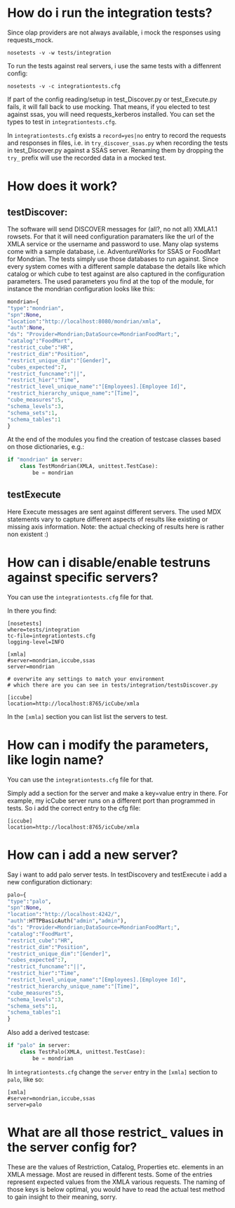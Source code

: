 How do i run the integration tests?
===================================

Since olap providers are not always available, i mock the responses using requests_mock. 

```
nosetests -v -w tests/integration
```

To run the tests against real servers, i use the same tests with a diffenrent config:

```
nosetests -v -c integrationtests.cfg
```

If part of the config reading/setup in test_Discover.py or test_Execute.py fails, it will fall back to use mocking. That means, if you elected to test against ssas, you will need requests_kerberos installed. You can set the types to test in `integrationtests.cfg`.

In `integrationtests.cfg` exists a `record=yes|no` entry to record the requests and responses in files, i.e. in `try_discover_ssas.py` when recording the tests in test_Discover.py against a SSAS server. Renaming them by dropping the `try_` prefix will use the recorded data in a mocked test.

How does it work?
==================

testDiscover:
-------------

The software will send DISCOVER messages for (all?, no not all) XMLA1.1 rowsets.
For that it will need configuration paramaters like the url of the XMLA service
or the username and password to use.
Many olap systems come with a sample database, i.e. AdventureWorks for SSAS or
FoodMart for Mondrian.
The tests simply use those databases to run against.
Since every system comes with a different sample database the details like which
catalog or which cube to test against are also captured in the configuration
parameters.
The used parameters you find at the top of the module, for instance the mondrian
configuration looks like this:

```python
mondrian={
"type":"mondrian",
"spn":None,          
"location":"http://localhost:8080/mondrian/xmla",
"auth":None,
"ds": "Provider=Mondrian;DataSource=MondrianFoodMart;",
"catalog":"FoodMart",
"restrict_cube":"HR",
"restrict_dim":"Position",
"restrict_unique_dim":"[Gender]",
"cubes_expected":7,
"restrict_funcname":"||",
"restrict_hier":"Time",
"restrict_level_unique_name":"[Employees].[Employee Id]",
"restrict_hierarchy_unique_name":"[Time]",
"cube_measures":5,
"schema_levels":3,
"schema_sets":1,
"schema_tables":1
}
```

At the end of the modules you find the creation of testcase classes based on those
dictionaries, e.g.:

```python
if "mondrian" in server:
    class TestMondrian(XMLA, unittest.TestCase):
        be = mondrian
```

testExecute
------------

Here Execute messages are sent against different servers.
The used MDX statements vary to capture different aspects of results
like existing or missing axis information.
Note: the actual checking of results here is rather non existent :)


How can i disable/enable testruns against specific servers?
===========================================================

You can use the `integrationtests.cfg` file for that.

In there you find:

```
[nosetests]
where=tests/integration
tc-file=integrationtests.cfg
logging-level=INFO

[xmla]
#server=mondrian,iccube,ssas
server=mondrian

# overwrite any settings to match your environment
# which there are you can see in tests/integration/testsDiscover.py

[iccube]
location=http://localhost:8765/icCube/xmla
```


In the `[xmla]` section you can list list the servers to test.


How can i modify the parameters, like login name?
=================================================

You can use the `integrationtests.cfg` file for that.

Simply add a section for the server and make a key=value 
entry in there. 
For example, my icCube server runs on a different port 
than programmed in tests. So i add the correct entry
to the cfg file:

```
[iccube]
location=http://localhost:8765/icCube/xmla
```


How can i add a new server?
===========================

Say i want to add palo server tests.
In testDiscovery and testExecute i add a new
configuration dictionary:

```python
palo={
"type":"palo",
"spn":None,          
"location":"http://localhost:4242/",
"auth":HTTPBasicAuth("admin","admin"),
"ds": "Provider=Mondrian;DataSource=MondrianFoodMart;",
"catalog":"FoodMart",
"restrict_cube":"HR",
"restrict_dim":"Position",
"restrict_unique_dim":"[Gender]",
"cubes_expected":7,
"restrict_funcname":"||",
"restrict_hier":"Time",
"restrict_level_unique_name":"[Employees].[Employee Id]",
"restrict_hierarchy_unique_name":"[Time]",
"cube_measures":5,
"schema_levels":3,
"schema_sets":1,
"schema_tables":1
}
```

Also add a derived testcase:

```python
if "palo" in server:
    class TestPalo(XMLA, unittest.TestCase):
        be = mondrian
```

In `integrationtests.cfg` change the `server` entry in the
`[xmla]` section to `palo`, like so:

```
[xmla]
#server=mondrian,iccube,ssas
server=palo
```

What are all those restrict_ values in the server config for?
=============================================================

These are the values of Restriction, Catalog, Properties etc. elements in an
XMLA message.
Most are reused in different tests. Some of the entries represent expected values
from the XMLA various requests. The naming of those keys is below optimal, you
would have to read the actual test method to gain insight to their meaning, sorry.